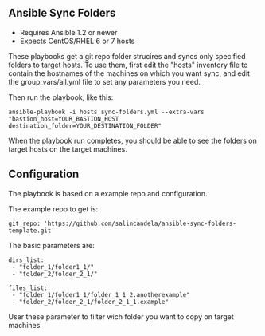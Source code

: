 ## Ansible Sync Folders

- Requires Ansible 1.2 or newer
- Expects CentOS/RHEL 6 or 7 hosts

These playbooks get a git repo folder strucires and syncs only specified folders to target hosts. 
To use them, first edit the "hosts" inventory file to contain the
hostnames of the machines on which you want sync, and edit the 
group_vars/all.yml file to set any parameters you need.

Then run the playbook, like this:

	ansible-playbook -i hosts sync-folders.yml --extra-vars "bastion_host=YOUR_BASTION_HOST destination_folder=YOUR_DESTINATION_FOLDER"

When the playbook run completes, you should be able to see the folders on target hosts on the target machines.

## Configuration

The playbook is based on a example repo and configuration.

The example repo to get is:

	git_repo: 'https://github.com/salincandela/ansible-sync-folders-template.git'

The basic parameters are:

	dirs_list:
	 - "folder_1/folder1_1/"
	 - "folder_2/folder_2_1/"

	files_list:
	 - "folder_1/folder1_1/folder_1_1_2.anotherexample"
	 - "folder_2/folder_2_1/folder_2_1_1.example"


User these parameter to filter wich folder you want to copy on target machines. 